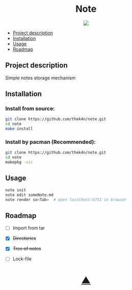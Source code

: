 

<h1 align="center">Note</h1>

<p align="center">
  <a href="https://github.com/TheK4n">
    <img src="https://img.shields.io/github/followers/TheK4n?label=Follow&style=social">
  </a>
</p>

* [Project description](#chapter-0)
* [Installation](#chapter-1)
* [Usage](#chapter-2)
* [Roadmap](#chapter-3)


<a id="chapter-0"></a>
## Project description 

Simple notes storage mechanism


<a id="chapter-1"></a>
## Installation


### Install from source:
```bash
git clone https://github.com/thek4n/note.git
cd note
make install
```

### Install by pacman (Recommended):
```bash
git clone https://github.com/thek4n/note.git
cd note
makepkg -sic
```


<a id="chapter-2"></a>
## Usage

```bash
note init
note edit someNote.md
note render so<Tab>  # open localhost:6751 in browser
```


<a id="chapter-3"></a>
## Roadmap

* [ ] Import from tar
* [X] ~~Directories~~
* [X] ~~Tree of notes~~
* [ ] Lock-file


<h1 align="center"><a href="#top">▲</a></h1>

